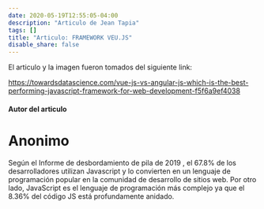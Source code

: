 ```yaml
---
date: 2020-05-19T12:55:05-04:00
description: "Articulo de Jean Tapia"
tags: []
title: "Articulo: FRAMEWORK VEU.JS"
disable_share: false
---
```


El articulo y la imagen fueron tomados del siguiente link:

https://towardsdatascience.com/vue-js-vs-angular-js-which-is-the-best-performing-javascript-framework-for-web-development-f5f6a9ef4038

#### Autor del articulo

# Anonimo

Según el Informe de desbordamiento de pila de 2019 , el 67.8% de los desarrolladores utilizan Javascript y lo convierten en un lenguaje de programación popular en la comunidad de desarrollo de sitios web. Por otro lado, JavaScript es el lenguaje de programación más complejo ya que el 8.36% del código JS está profundamente anidado.
